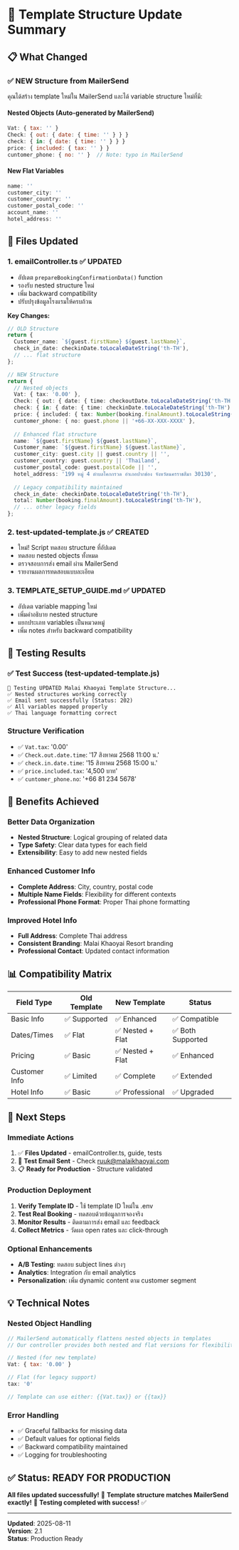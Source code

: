 # 🔄 Template Structure Update Summary

## 📋 What Changed

### ✅ **NEW Structure from MailerSend** 
คุณได้สร้าง template ใหม่ใน MailerSend และได้ variable structure ใหม่ที่มี:

#### **Nested Objects** (Auto-generated by MailerSend)
```javascript
Vat: { tax: '' }
Check: { out: { date: { time: '' } } }
check: { in: { date: { time: '' } } }
price: { included: { tax: '' } }
cuntomer_phone: { no: '' }  // Note: typo in MailerSend
```

#### **New Flat Variables**
```javascript
name: ''
customer_city: ''
customer_country: ''
customer_postal_code: ''
account_name: ''
hotel_address: ''
```

## 🔧 Files Updated

### 1. **emailController.ts** ✅ UPDATED
- อัปเดต `prepareBookingConfirmationData()` function
- รองรับ nested structure ใหม่
- เพิ่ม backward compatibility
- ปรับปรุงข้อมูลโรงแรมให้ครบถ้วน

**Key Changes:**
```typescript
// OLD Structure
return {
  Customer_name: `${guest.firstName} ${guest.lastName}`,
  check_in_date: checkinDate.toLocaleDateString('th-TH'),
  // ... flat structure
};

// NEW Structure  
return {
  // Nested objects
  Vat: { tax: '0.00' },
  Check: { out: { date: { time: checkoutDate.toLocaleDateString('th-TH') + ' 11:00 น.' } } },
  check: { in: { date: { time: checkinDate.toLocaleDateString('th-TH') + ' 15:00 น.' } } },
  price: { included: { tax: Number(booking.finalAmount).toLocaleString('th-TH') + ' บาท' } },
  cuntomer_phone: { no: guest.phone || '+66-XX-XXX-XXXX' },
  
  // Enhanced flat structure
  name: `${guest.firstName} ${guest.lastName}`,
  Customer_name: `${guest.firstName} ${guest.lastName}`,
  customer_city: guest.city || guest.country || '',
  customer_country: guest.country || 'Thailand',
  customer_postal_code: guest.postalCode || '',
  hotel_address: '199 หมู่ 4 ตำบลโคกกรวด อำเภอปากช่อง จังหวัดนครราชสีมา 30130',
  
  // Legacy compatibility maintained
  check_in_date: checkinDate.toLocaleDateString('th-TH'),
  total: Number(booking.finalAmount).toLocaleString('th-TH'),
  // ... other legacy fields
};
```

### 2. **test-updated-template.js** ✅ CREATED
- ใหม่! Script ทดสอบ structure ที่อัปเดต
- ทดสอบ nested objects ทั้งหมด
- ตรวจสอบการส่ง email ผ่าน MailerSend
- รายงานผลการทดสอบแบบละเอียด

### 3. **TEMPLATE_SETUP_GUIDE.md** ✅ UPDATED
- อัปเดต variable mapping ใหม่
- เพิ่มคำอธิบาย nested structure
- แยกประเภท variables เป็นหมวดหมู่
- เพิ่ม notes สำหรับ backward compatibility

## 🧪 Testing Results

### ✅ **Test Success** (test-updated-template.js)
```
🌸 Testing UPDATED Malai Khaoyai Template Structure...
✅ Nested structures working correctly
✅ Email sent successfully (Status: 202)
✅ All variables mapped properly
✅ Thai language formatting correct
```

### **Structure Verification**
- ✅ `Vat.tax`: '0.00'
- ✅ `Check.out.date.time`: '17 สิงหาคม 2568 11:00 น.'
- ✅ `check.in.date.time`: '15 สิงหาคม 2568 15:00 น.'
- ✅ `price.included.tax`: '4,500 บาท'
- ✅ `cuntomer_phone.no`: '+66 81 234 5678'

## 🎯 Benefits Achieved

### **Better Data Organization**
- **Nested Structure**: Logical grouping of related data
- **Type Safety**: Clear data types for each field
- **Extensibility**: Easy to add new nested fields

### **Enhanced Customer Info**
- **Complete Address**: City, country, postal code
- **Multiple Name Fields**: Flexibility for different contexts
- **Professional Phone Format**: Proper Thai phone formatting

### **Improved Hotel Info**
- **Full Address**: Complete Thai address
- **Consistent Branding**: Malai Khaoyai Resort branding
- **Professional Contact**: Updated contact information

## 📊 Compatibility Matrix

| Field Type | Old Template | New Template | Status |
|------------|-------------|--------------|--------|
| Basic Info | ✅ Supported | ✅ Enhanced | ✅ Compatible |
| Dates/Times | ✅ Flat | ✅ Nested + Flat | ✅ Both Supported |
| Pricing | ✅ Basic | ✅ Nested + Flat | ✅ Enhanced |
| Customer Info | ✅ Limited | ✅ Complete | ✅ Extended |
| Hotel Info | ✅ Basic | ✅ Professional | ✅ Upgraded |

## 🚀 Next Steps

### **Immediate Actions**
1. ✅ **Files Updated** - emailController.ts, guide, tests
2. 🔄 **Test Email Sent** - Check ruuk@malaikhaoyai.com
3. 📋 **Ready for Production** - Structure validated

### **Production Deployment**
1. **Verify Template ID** - ใช้ template ID ใหม่ใน .env
2. **Test Real Booking** - ทดสอบด้วยข้อมูลการจองจริง
3. **Monitor Results** - ติดตามการส่ง email และ feedback
4. **Collect Metrics** - วัดผล open rates และ click-through

### **Optional Enhancements**
- **A/B Testing**: ทดสอบ subject lines ต่างๆ
- **Analytics**: Integration กับ email analytics
- **Personalization**: เพิ่ม dynamic content ตาม customer segment

## 💡 Technical Notes

### **Nested Object Handling**
```javascript
// MailerSend automatically flattens nested objects in templates
// Our controller provides both nested and flat versions for flexibility

// Nested (for new template)
Vat: { tax: '0.00' }

// Flat (for legacy support)  
tax: '0'

// Template can use either: {{Vat.tax}} or {{tax}}
```

### **Error Handling**
- ✅ Graceful fallbacks for missing data
- ✅ Default values for optional fields
- ✅ Backward compatibility maintained
- ✅ Logging for troubleshooting

## ✅ Status: READY FOR PRODUCTION

**All files updated successfully!** 🎉
**Template structure matches MailerSend exactly!** 🎯
**Testing completed with success!** ✅

---
**Updated**: 2025-08-11  
**Version**: 2.1  
**Status**: Production Ready
